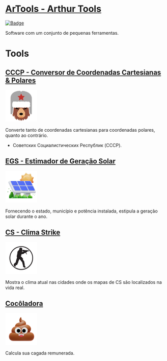 # <a href='https://artools1509.web.app/'>ArTools - Arthur Tools</a>

<a href="LICENSE">![Badge](https://img.shields.io/badge/license-AÇAÍWARE-purple?style=for-the-badge)</a>

Software com um conjunto de pequenas ferramentas.

# Tools

## <a href='https://artools1509.web.app/#/CCCP'>CCCP - Conversor de Coordenadas Cartesianas & Polares</a>

<a href='https://artools1509.web.app/#/CCCP'><img src="./assets/images/logos/CCCP.png" height="100"></a>

Converte tanto de coordenadas cartesianas para coordenadas polares, quanto ao contrário.

- Советских Социалистических Республик (CCCP).

## <a href='https://artools1509.web.app/#/EGS'>EGS - Estimador de Geração Solar</a>

<a href='https://artools1509.web.app/#/EGS'><img src="./assets/images/logos/EGS.png" height="100"></a>

Fornecendo o estado, município e potência instalada, estipula a geração solar durante o ano.

## <a href='https://artools1509.web.app/#/CS'>CS - Clima Strike</a>

<a href='https://artools1509.web.app/#/CS'><img src="./assets/images/logos/CS16.png" height="100"></a>

Mostra o clima atual nas cidades onde os mapas de CS são localizados na vida real.

## <a href='https://artools1509.web.app/#/Cocoladora'>Cocôladora</a>

<a href='https://artools1509.web.app/#/Cocoladora'><img src="./assets/images/logos/Cocoladora.png" height="100"></a>

Calcula sua cagada remunerada.